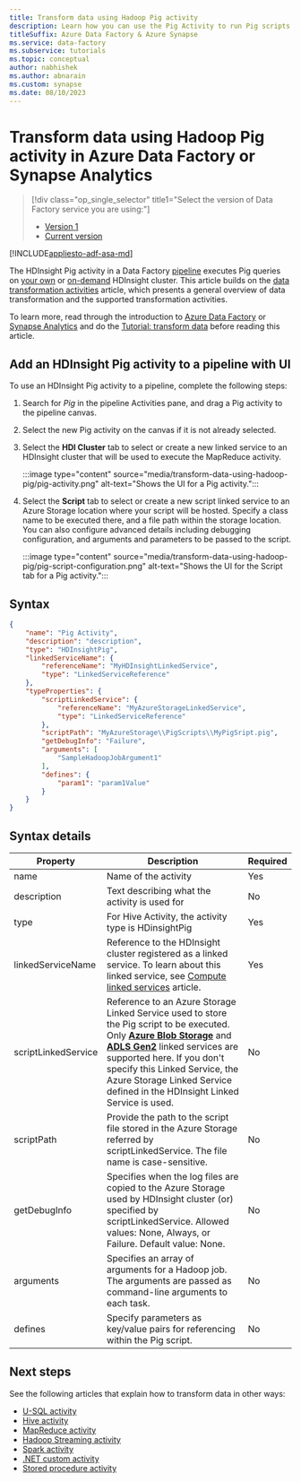 ```yaml
---
title: Transform data using Hadoop Pig activity
description: Learn how you can use the Pig Activity to run Pig scripts on an on-demand/your own HDInsight cluster with Azure Data Factory or Synapse Analytics.
titleSuffix: Azure Data Factory & Azure Synapse
ms.service: data-factory
ms.subservice: tutorials
ms.topic: conceptual
author: nabhishek
ms.author: abnarain
ms.custom: synapse
ms.date: 08/10/2023
---
```


# Transform data using Hadoop Pig activity in Azure Data Factory or Synapse Analytics

> [!div class="op_single_selector" title1="Select the version of Data Factory service you are using:"]
> * [Version 1](v1/data-factory-pig-activity.md)
> * [Current version](transform-data-using-hadoop-pig.md)

[!INCLUDE[appliesto-adf-asa-md](includes/appliesto-adf-asa-md.md)]

The HDInsight Pig activity in a Data Factory [pipeline](concepts-pipelines-activities.md) executes Pig queries on [your own](compute-linked-services.md#azure-hdinsight-linked-service) or [on-demand](compute-linked-services.md#azure-hdinsight-on-demand-linked-service) HDInsight cluster. This article builds on the [data transformation activities](transform-data.md) article, which presents a general overview of data transformation and the supported transformation activities.

To learn more, read through the introduction to [Azure Data Factory](introduction.md) or [Synapse Analytics](../synapse-analytics/overview-what-is.md) and do the [Tutorial: transform data](tutorial-transform-data-spark-powershell.md) before reading this article. 

## Add an HDInsight Pig activity to a pipeline with UI

To use an HDInsight Pig activity to a pipeline, complete the following steps:

1. Search for _Pig_ in the pipeline Activities pane, and drag a Pig activity to the pipeline canvas.
1. Select the new Pig activity on the canvas if it is not already selected.
1. Select the  **HDI Cluster** tab to select or create a new linked service to an HDInsight cluster that will be used to execute the MapReduce activity.

   :::image type="content" source="media/transform-data-using-hadoop-pig/pig-activity.png" alt-text="Shows the UI for a Pig activity.":::

1. Select the **Script** tab to select or create a new script linked service to an Azure Storage location where your script will be hosted.  Specify a class name to be executed there, and a file path within the storage location.  You can also configure advanced details including debugging configuration, and arguments and parameters to be passed to the script.

   :::image type="content" source="media/transform-data-using-hadoop-pig/pig-script-configuration.png" alt-text="Shows the UI for the Script tab for a Pig activity.":::

## Syntax

```json
{
    "name": "Pig Activity",
    "description": "description",
    "type": "HDInsightPig",
    "linkedServiceName": {
        "referenceName": "MyHDInsightLinkedService",
        "type": "LinkedServiceReference"
    },
    "typeProperties": {
        "scriptLinkedService": {
            "referenceName": "MyAzureStorageLinkedService",
            "type": "LinkedServiceReference"
        },
        "scriptPath": "MyAzureStorage\\PigScripts\\MyPigSript.pig",
        "getDebugInfo": "Failure",
        "arguments": [
            "SampleHadoopJobArgument1"
        ],
        "defines": {
            "param1": "param1Value"
        }
    }   
}
```
## Syntax details

| Property            | Description                              | Required |
| ------------------- | ---------------------------------------- | -------- |
| name                | Name of the activity                     | Yes      |
| description         | Text describing what the activity is used for | No       |
| type                | For Hive Activity, the activity type is HDinsightPig | Yes      |
| linkedServiceName   | Reference to the HDInsight cluster registered as a linked service. To learn about this linked service, see [Compute linked services](compute-linked-services.md) article. | Yes      |
| scriptLinkedService | Reference to an Azure Storage Linked Service used to store the Pig script to be executed. Only **[Azure Blob Storage](./connector-azure-blob-storage.md)** and **[ADLS Gen2](./connector-azure-data-lake-storage.md)** linked services are supported here. If you don't specify this Linked Service, the Azure Storage Linked Service defined in the HDInsight Linked Service is used. | No       |
| scriptPath          | Provide the path to the script file stored in the Azure Storage referred by scriptLinkedService. The file name is case-sensitive. | No       |
| getDebugInfo        | Specifies when the log files are copied to the Azure Storage used by HDInsight cluster (or) specified by scriptLinkedService. Allowed values: None, Always, or Failure. Default value: None. | No       |
| arguments           | Specifies an array of arguments for a Hadoop job. The arguments are passed as command-line arguments to each task. | No       |
| defines             | Specify parameters as key/value pairs for referencing within the Pig script. | No       |

## Next steps
See the following articles that explain how to transform data in other ways: 

* [U-SQL activity](transform-data-using-data-lake-analytics.md)
* [Hive activity](transform-data-using-hadoop-hive.md)
* [MapReduce activity](transform-data-using-hadoop-map-reduce.md)
* [Hadoop Streaming activity](transform-data-using-hadoop-streaming.md)
* [Spark activity](transform-data-using-spark.md)
* [.NET custom activity](transform-data-using-dotnet-custom-activity.md)
* [Stored procedure activity](transform-data-using-stored-procedure.md)
